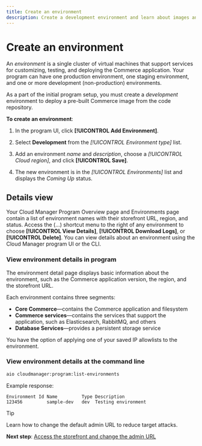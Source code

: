 ```yaml
---
title: Create an environment
description: Create a development environment and learn about images and environment types.
---
```


# Create an environment

An _environment_ is a single cluster of virtual machines that support services for customizing, testing, and deploying the Commerce application. Your program can have one production environment, one staging environment, and one or more development (non-production) environments.

As a part of the initial program setup, you must create a _development_ environment to deploy a pre-built Commerce image from the code repository.

**To create an environment**:

1. In the program UI, click **[!UICONTROL Add Environment]**.

1. Select **Development** from the _[!UICONTROL Environment type]_ list.

1. Add an environment _name_ and _description_, choose a _[!UICONTROL Cloud region]_, and click **[!UICONTROL Save]**.

1. The new environment is in the _[!UICONTROL Environments]_ list and displays the _Coming Up_ status.

## Details view

Your Cloud Manager Program Overview page and Environments page contain a list of environment names with their storefront URL, region, and status. Access the (...) shortcut menu to the right of any environment to choose **[!UICONTROL View Details]**, **[!UICONTROL Download Logs]**, or **[!UICONTROL Delete]**. You can view details about an environment using the Cloud Manager program UI or the CLI.

### View environment details in program

The environment detail page displays basic information about the environment, such as the Commerce application version, the region, and the storefront URL.

Each environment contains three segments:

- **Core Commerce**—contains the Commerce application and filesystem
- **Commerce services**—contains the services that support the application, such as Elasticsearch, RabbitMQ, and others
- **Database Services**—provides a persistent storage service

You have the option of applying one of your saved IP allowlists to the environment.

### View environment details at the command line

```bash
aio cloudmanager:program:list-environments
```

Example response:

```terminal
Environment Id Name         Type Description
123456         sample-dev   dev  Testing environment
```

>[!TIP]
>
> Learn how to change the default admin URL to reduce target attacks.
>
>**Next step**: [Access the storefront and change the admin URL](access-storefront.md)
